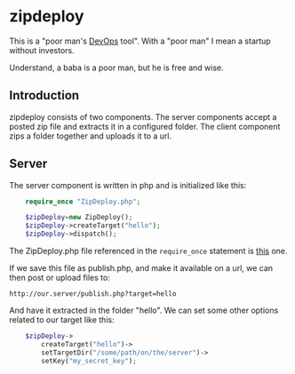 zipdeploy
=========

This is a "poor man's [DevOps](http://en.wikipedia.org/wiki/DevOps) tool". With a "poor man" I mean a startup without investors.

Understand, a baba is a poor man, but he is free and wise.

Introduction
------------

zipdeploy consists of two components. The server components accept a posted zip file and extracts it in a configured folder. The client component zips a folder together and uploads it to a url.

Server
------

The server component is written in php and is initialized like this:

````php
    require_once "ZipDeploy.php";

    $zipDeploy=new ZipDeploy();
    $zipDeploy->createTarget("hello");
    $zipDeploy->dispatch();
````

The ZipDeploy.php file referenced in the `require_once` statement is [this](https://github.com/limikael/zipdeploy/blob/master/src/php/ZipDeploy.php) one. 

If we save this file as publish.php, and make it available on a url, we can then post or upload files to:

    http://our.server/publish.php?target=hello

And have it extracted in the folder "hello". We can set some other options related to our target like this:

````php
    $zipDeploy->
        createTarget("hello")->
        setTargetDir("/some/path/on/the/server")->
        setKey("my_secret_key");
````

